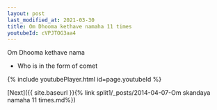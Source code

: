 ```yaml
---
layout: post
last_modified_at: 2021-03-30
title: Om Dhooma kethave namaha 11 times
youtubeId: cVPJTOG3aa4
---
```

 
 
Om Dhooma kethave nama 
 
 -  Who is in the form of comet 
 
  
 
  
 
 
 
 
 
 


{% include youtubePlayer.html id=page.youtubeId %}
 
[Next]({{ site.baseurl }}{% link  split1/_posts/2014-04-07-Om skandaya namaha 11 times.md%})
 
